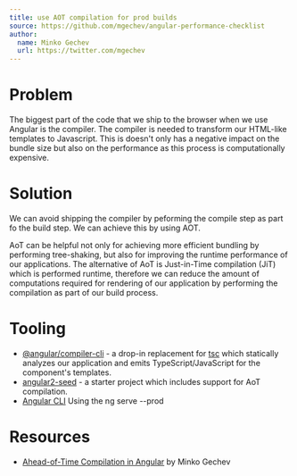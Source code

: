 ```yaml
---
title: use AOT compilation for prod builds
source: https://github.com/mgechev/angular-performance-checklist
author:
  name: Minko Gechev
  url: https://twitter.com/mgechev
---
```


# Problem

The biggest part of the code that we ship to the browser when we use Angular is the compiler. The compiler is needed to transform our HTML-like templates to Javascript. This is doesn't only has a negative impact on the bundle size but also on the performance as this process is computationally expensive.

# Solution

We can avoid shipping the compiler by peforming the compile step as part fo the build step. We can achieve this by using AOT.

AoT can be helpful not only for achieving more efficient bundling by performing tree-shaking, but also for improving the runtime performance of our applications. The alternative of AoT is Just-in-Time compilation (JiT) which is performed runtime, therefore we can reduce the amount of computations required for rendering of our application by performing the compilation as part of our build process.

# Tooling

* [@angular/compiler-cli](https://github.com/angular/angular/tree/master/packages/compiler-cli) - a drop-in replacement for [tsc](https://www.npmjs.com/package/typescript) which statically analyzes our application and emits TypeScript/JavaScript for the component's templates.
* [angular2-seed](https://github.com/mgechev/angular-seed) - a starter project which includes support for AoT compilation.
* [Angular CLI](https://cli.angular.io/) Using the ng serve --prod

# Resources

* [Ahead-of-Time Compilation in Angular](http://blog.mgechev.com/2016/08/14/ahead-of-time-compilation-angular-offline-precompilation/) by Minko Gechev